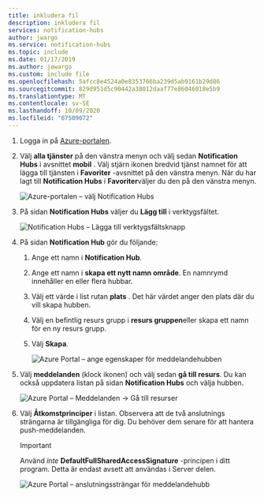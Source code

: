 ```yaml
---
title: inkludera fil
description: inkludera fil
services: notification-hubs
author: jwargo
ms.service: notification-hubs
ms.topic: include
ms.date: 01/17/2019
ms.author: jowargo
ms.custom: include file
ms.openlocfilehash: 5afcc8e4524a0e8353766ba239d5ab9161b29d86
ms.sourcegitcommit: 829d951d5c90442a38012daaf77e86046018e5b9
ms.translationtype: MT
ms.contentlocale: sv-SE
ms.lasthandoff: 10/09/2020
ms.locfileid: "67509072"
---
```

1. Logga in på [Azure-portalen](https://portal.azure.com).

1. Välj **alla tjänster** på den vänstra menyn och välj sedan **Notification Hubs** i avsnittet **mobil** . Välj stjärn ikonen bredvid tjänst namnet för att lägga till tjänsten i **Favoriter** -avsnittet på den vänstra menyn. När du har lagt till **Notification Hubs** i **Favoriter**väljer du den på den vänstra menyn.

      ![Azure-portalen – välj Notification Hubs](./media/notification-hubs-portal-create-new-hub/all-services-select-notification-hubs.png)

1. På sidan **Notification Hubs** väljer du **Lägg till** i verktygsfältet.

      ![Notification Hubs – Lägga till verktygsfältsknapp](./media/notification-hubs-portal-create-new-hub/add-toolbar-button.png)

1. På sidan **Notification Hub** gör du följande:

    1. Ange ett namn i **Notification Hub**.  

    1. Ange ett namn i **skapa ett nytt namn område**. En namnrymd innehåller en eller flera hubbar.

    1. Välj ett värde i list rutan **plats** . Det här värdet anger den plats där du vill skapa hubben.

    1. Välj en befintlig resurs grupp i **resurs gruppen**eller skapa ett namn för en ny resurs grupp.

    1. Välj **Skapa**.

        ![Azure Portal – ange egenskaper för meddelandehubben](./media/notification-hubs-portal-create-new-hub/notification-hubs-azure-portal-settings.png)

1. Välj **meddelanden** (klock ikonen) och välj sedan **gå till resurs**. Du kan också uppdatera listan på sidan **Notification Hubs** och välja hubben.

      ![Azure Portal – Meddelanden -> Gå till resurser](./media/notification-hubs-portal-create-new-hub/go-to-notification-hub.png)

1. Välj **Åtkomstprinciper** i listan. Observera att de två anslutnings strängarna är tillgängliga för dig. Du behöver dem senare för att hantera push-meddelanden.

      >[!IMPORTANT]
      >Använd *inte* **DefaultFullSharedAccessSignature** -principen i ditt program. Detta är endast avsett att användas i Server delen.
      >

      ![Azure Portal – anslutningssträngar för meddelandehubb](./media/notification-hubs-portal-create-new-hub/notification-hubs-connection-strings-portal.png)
